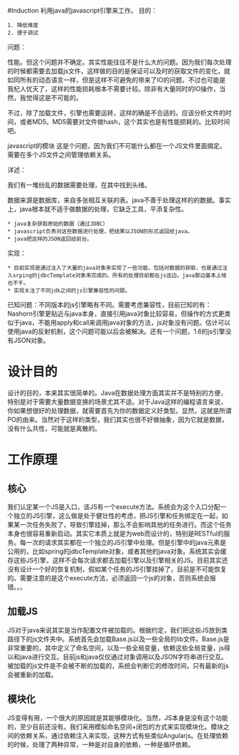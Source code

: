 #Induction
利用java的javascript引擎来工作。
目的：

	1. 降低难度
	2. 便于调试

问题：

性能。但这个问题并不确定。其实性能往往不是什么大的问题。因为我们每次处理的时候都需要去加载js文件，这样做的目的是保证可以及时的获取文件的变化，就如同所有的动态语言一样，但是这样不可避免的带来了IO的问题。不过也可能是我杞人忧天了，这样的性能损耗根本不需要计较。除非有大量同时的IO操作，当然，我觉得这是不可能的。

不过，除了加载文件，引擎也需要运转，这样的确是不合适的。应该分析文件的时间，或者MD5。MD5需要对文件做hash，这个其实也是有性能损耗的。比较时间吧。

javascript的模块  这是个问题，因为我们不可能什么都在一个JS文件里面搞定。需要在多个JS文件之间管理依赖关系。


详述：

我们有一堆纷乱的数据需要处理，在其中找到头绪。

数据来源是数据库，来自多张相互关联的表。java不善于处理这样的的数据。事实上，java根本就不适于做数据的处理，它缺乏工具，平添复杂性。


	* java复杂获取原始的数据（通过JDBC）
	* javascript负责对这些数据进行处理，把结果以JSON的形式返回给java。
	* java把这样的JSON返回给前台。

实现：

	* 目前实现是通过注入了大量的java对象来实现了一些功能，包括对数据的获取，也是通过注入srping的jdbcTemplate对象来完成的。所有的处理目前都在js这边。java那边基本上啥也不干。
	* 实现关注了不同jdk之间的js引擎兼容性的问题。



已知问题：不同版本的js引擎略有不同。需要考虑兼容性，目前已知的有：Nashorn引擎更贴近与java本身，直接引用java对象比较容易，但操作的方式更类似于java，不能用apply和call来调用java对象的方法，js对象没有问题。估计可以使用java的反射机制，这个问题可能以后会被解决。还有一个问题，1.6的js引擎没有JSON对象。

设计目的
=======
设计的目的，本来其实很简单的。Java在数据处理方面其实并不是特别的方便，特别是对于需要大量数据变换的场景尤其不适。对于Java这样的编程语言来说，你如果想很好的处理数据，就需要首先为你的数据定义好类型。显然，这就是所谓PO的由来。当然对于这样的类型，我们其实也很不好做抽象，因为它就是数据，没有什么共性，可能就是离散的。

工作原理
=======

核心
-----
我们认定某一个JS是入口，该JS有一个execute方法。系统会为这个入口分配一个独立的JS引擎，这么做是处于健壮性的考虑，把JS引擎和任务绑定在一起，如果某一次任务失败了，导致引擎挂掉，那么不会影响其他的任务进行。而这个任务本身也很容易重新启动。其实它本质上就是为web而设计的，特别是RESTful的服务。每一次的请求其实都在一个独立的JS引擎中处理。但是引擎中的java元素是公用的，比如spring的jdbcTemplate对象，或者其他的java对象。系统其实会缓存这些JS引擎，这样不会每次请求都去加载引擎以及引擎相关的JS。目前其实还没有设计一个好的恢复机制，假如某个任务的JS引擎挂掉了，目前是不可能恢复的。需要注意的是这个execute方法，必须返回一个js的对象，否则系统会报错。。。

加载JS
------
JS对于java来说其实是当作配置文件被加载的。根据约定，我们把这些JS放到类路径下的js文件夹中。系统首先会加载Base.js以及一些全局的lib文件。Base.js是非常重要的，其中定义了命名空间，以及一些全局变量，依赖这些全局变量，js得以和java进行交互。目前js和java仅仅通过对象调用以及JSON字符串进行交互。被加载的js文件是不会被不断的加载的，系统会判断它的修改时间，只有最新的js会被重新的加载。

模块化
-----
JS变得有用，一个很大的原因就是其能够模块化。当然，JS本身是没有这个功能的，至少目前还没有。我们采用模拟命名空间+闭包的方式来实现模块化。模块之间的依赖关系，通过依赖注入来实现，这种方式有些类似Angularjs。在处理依赖的时候，处理了两种异常，一种是对自身的依赖，一种是循环依赖。